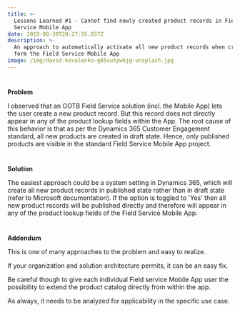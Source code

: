 ```yaml
---
title: >-
  Lessons Learned #1 - Cannot find newly created product records in Field
  Service Mobile App
date: 2019-08-30T20:27:55.837Z
description: >-
  An approach to automatically activate all new product records when created
  form the Field Service Mobile App
image: /img/david-kovalenko-g85vutpw6jg-unsplash.jpg
---
```

# **Problem**

I observed that an OOTB Field Service solution (incl. the Mobile App) lets the user create a new product record. But this record does not directly appear in any of the product lookup fields within the App. The root cause of this behavior is that as per the Dynamics 365 Customer Engagement standard, all new products are created in draft state. Hence, only published products are visible in the standard Field Service Mobile App project.



# **Solution**

The easiest approach could be a system setting in Dynamics 365, which will create all new product records in published state rather than in draft state (refer to Microsoft documentation). If the option is toggled to 'Yes' then all new product records will be published directly and therefore will appear in any of the product lookup fields of the Field Service Mobile App.



# **Addendum**



This is one of many approaches to the problem and easy to realize. If your organization and solution architecture permits, it can be an easy fix.

Be careful though to give each individual Field service Mobile App user the possibility to extend the product catalog directly from within the app.

As always, it needs to be analyzed for applicability in the specific use case.
